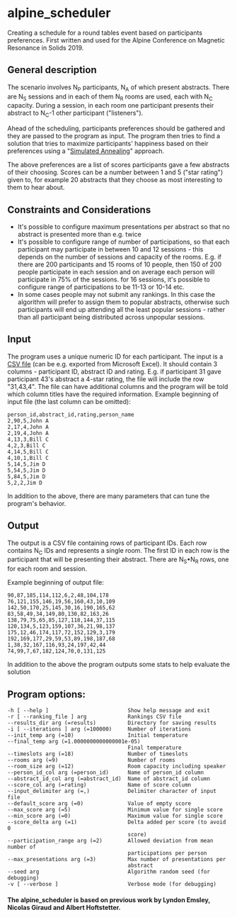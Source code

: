 
# alpine_scheduler

Creating a schedule for a round tables event based on participants preferences. First written and  used for the Alpine Conference on Magnetic Resonance in Solids 2019.

## General description

The scenario involves N<sub>P</sub> participants, N<sub>A</sub> of which present abstracts. There are N<sub>S</sub> sessions and in each of them N<sub>R</sub> rooms are used, each with N<sub>C</sub> capacity. During a session, in each room one participant presents their abstract to N<sub>C</sub>-1 other participant ("listeners").

Ahead of the scheduling, participants preferences should be gathered and they are passed to the program as input. The program then tries to find a solution that tries to maximize participants' happiness based on their preferences using a "[Simulated Annealing](https://en.wikipedia.org/wiki/Simulated_annealing)" approach.

The above preferences are a list of scores participants gave a few abstracts of their choosing. Scores can be a number between 1 and 5 ("star rating") given to, for example 20 abstracts that they choose as most interesting to them to hear about.

## Constraints and Considerations
- It's possible to configure maximum presentations per abstract so that no abstract is presented more than e.g. twice
- It's possible to configure range of number of participations, so that each participant may participate in between 10 and 12 sessions - this depends on the number of sessions and capacity of the rooms. E.g. if there are 200 participants and 15 rooms of 10 people, then 150 of 200 people participate in each session and on average each person will participate in 75% of the sessions. for 16 sessions, it's possible to configure range of participations to be 11-13 or 10-14 etc.
- In some cases people may not submit any rankings. In this case the algorithm will prefer to assign them to popular abstracts, otherwise such participants will end up attending all the least popular sessions - rather than all participant being distributed across unpopular sessions.

## Input

The program uses a unique numeric ID for each participant. The input is a [CSV file](https://en.wikipedia.org/wiki/Comma-separated_values) (can be e.g. exported from Microsoft Excel). It should contain 3 columns - participant ID, abstract ID and rating. E.g. if participant 31 gave participant 43's abstract a 4-star rating, the file will include the row "31,43,4". The file can have additional columns and the program will be told which column titles have the required information. Example beginning of input file (the last column can be omitted):

    person_id,abstract_id,rating,person_name
    2,90,5,John A
    2,17,4,John A
    2,19,4,John A
    4,13,3,Bill C
    4,2,3,Bill C
    4,14,5,Bill C
    4,10,1,Bill C
    5,14,5,Jim D
    5,54,5,Jim D
    5,84,5,Jim D
    5,2,2,Jim D

In addition to the above, there are many parameters that can tune the program's behavior.

## Output

The output is a CSV file containing rows of participant IDs. Each row contains N<sub>C</sub> IDs and represents a single room. The first ID in each row is the participant that will be presenting their abstract. There are N<sub>S</sub>•N<sub>R</sub> rows, one for each room and session.

Example beginning of output file:

    90,87,185,114,112,6,2,48,104,178
    76,121,155,146,19,56,160,43,10,109
    142,50,170,25,145,30,16,190,165,62
    83,58,49,34,149,80,130,82,163,26
    138,79,75,65,85,127,118,144,37,115
    120,134,5,123,159,107,36,21,98,137
    175,12,46,174,117,72,152,129,3,179
    192,169,177,29,59,53,89,198,187,68
    1,38,32,167,116,93,24,197,42,44
    74,99,7,67,182,124,70,0,131,125

In addition to the above the program outputs some stats to help evaluate the solution

## Program options:

    -h [ --help ]                         Show help message and exit
    -r [ --ranking_file ] arg             Rankings CSV file
    --results_dir arg (=results)          Directory for saving results
    -i [ --iterations ] arg (=100000)     Number of iterations
    --init_temp arg (=10)                 Initial temperature
    --final_temp arg (=1.0000000000000001e-05)
                                          Final temperature
    --timeslots arg (=18)                 Number of timeslots
    --rooms arg (=9)                      Number of rooms
    --room_size arg (=12)                 Room capacity including speaker
    --person_id_col arg (=person_id)      Name of person_id column
    --abstract_id_col arg (=abstract_id)  Name of abstract_id column
    --score_col arg (=rating)             Name of score column
    --input_delimiter arg (=,)            Delimiter character of input file
    --default_score arg (=0)              Value of empty score
    --max_score arg (=5)                  Minimum value for single score
    --min_score arg (=0)                  Maximum value for single score
    --score_delta arg (=1)                Delta added per score (to avoid 0
                                          score)
    --participation_range arg (=2)        Allowed deviation from mean number of
                                          participations per person
    --max_presentations arg (=3)          Max number of presentations per
                                          abstract
    --seed arg                            Algorithm random seed (for debugging)
    -v [ --verbose ]                      Verbose mode (for debugging)


#### The alpine_scheduler is based on previous work by Lyndon Emsley, Nicolas Giraud and Albert Hoftstetter.
